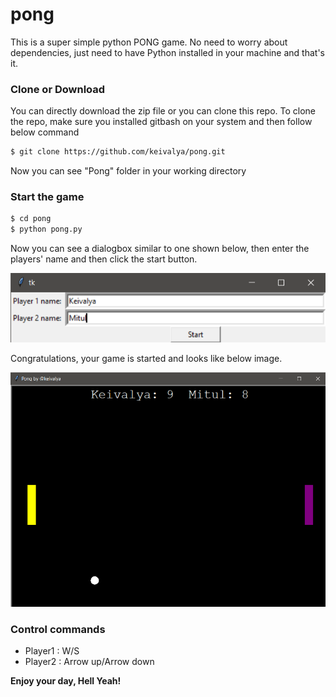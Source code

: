 # pong

This is a super simple python PONG game. No need to worry about dependencies, just need to have Python installed in your machine and that's it.

 


### Clone or Download

You can directly download the zip file or you can clone this repo.
To clone the repo, make sure you installed gitbash on your system and then follow below command

```sh
$ git clone https://github.com/keivalya/pong.git
```

Now you can see "Pong" folder in your working directory


### Start the game

```sh
$ cd pong
$ python pong.py
```


Now you can see a dialogbox similar to one shown below, then enter the players' name and then click the start button.

![](screenshots/name.PNG)

Congratulations, your game is started and looks like below image.

![](screenshots/pong.png)

### Control commands

 - Player1 : W/S 
 - Player2 : Arrow up/Arrow down
 
 
 
 
 **Enjoy your day, Hell Yeah!**
